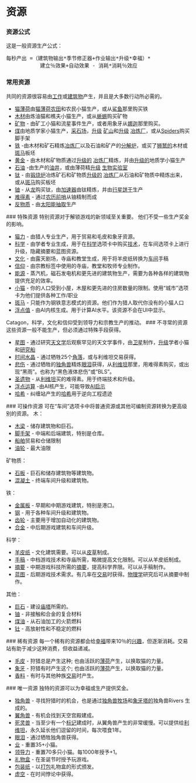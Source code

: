# 资源
### 资源公式
这是一般资源生产公式：
<pre>每秒产出 =（建筑物输出*季节修正器+作业输出*升级*幸福）*
           建立％效果+自动效果 - 消耗*消耗％效应
</pre>
### 常用资源
共同的资源很容易由<a href="?file=001-猫咪百科/02-村庄">工作</a>或<a href="?file=001-猫咪百科/01-建筑物/01-食物生产建筑">建筑物</a>产生，并且是大多数行动所必需的。
<ul>
 <li> <a href="?file=003-资源大全/01-猫薄荷">猫薄荷</a>由<a href="?file=001-猫咪百科/01-建筑物/01-食物生产建筑#猫薄荷农田">猫薄荷农田</a>和农民小猫生产，或从<a href="?file=001-猫咪百科/05-贸易">鲨鱼</a>那里购买铁</li>
 <li> <a href="#wood">木材</a>由炼油猫和樵夫小猫生产，或从<a href="?file=001-猫咪百科/05-贸易">蜥蜴</a>购买矿物</li>
 <li> <a href="#minerals">矿物</a> - 由矿工小猫和流星事件生产，或者用象牙从<a href="?file=001-猫咪百科/05-贸易">娜迦</a>那里购买。</li>
 <li> <a href="#coal">煤</a>由地质学家小猫生产，<a href="#Buildings#Quarry">采石场</a>，<a href="#workshop#Deep_Mining">升级</a> <a href="#Buildings#Mine">矿山</a>和<a href="#workshop#Coal_Furnace">升级</a> <a href="#Buildings#Smelter">冶炼厂</a>，或从<a href="#Trade#Spiders">Spiders</a>购买脚手架</li>
 <li> <a href="#iron">铁</a> -由木材和矿石精炼<a href="#Buildings#Smelter">冶炼厂</a>以及石油和矿产的<a href="#Buildings#Calciner">分解炉</a>，或买了<a href="?file=001-猫咪百科/05-贸易">狮鹫的</a>木材或<a href="#Trade#Zebras">斑马</a>板坯</li>
 <li> <a href="#Gold">黄金</a> - 由木材和矿物质通过<a href="#workshop#Gold_Ore">升级的</a> <a href="#Buildings#Smelter">冶炼厂</a>精炼，并由<a href="#workshop#Geodesy">升级的</a>地质学小猫生产</li>
 <li> <a href="#oil">石油</a> -由生产的<a href="#Buildings#Oil_Well">油井</a>，或由薄荷精<a href="#workshop#Biofuel_processing">升级</a> <a href="#Buildings#Bio_Lab">生物实验室</a></li>
 <li> <a href="#titanium">钛</a> - 由<a href="#Buildings#Calciner">锻烧炉</a>冶炼矿石和矿物质<a href="#workshop#Nuclear_Smelters">升级的</a> <a href="#Buildings#Smelter">冶炼厂</a>从石油和矿物质中精炼出来，或从<a href="?file=001-猫咪百科/05-贸易">斑马</a>购买板坯</li>
 <li> <a href="#uranium">铀</a> - 从<a href="#Trade#Dragons">龙</a>购买钛，由<a href="#Buildings#Accelerator">加速器</a>由钛精炼，并由<a href="#Space#Planet_Cracker">行星饼干</a>生产<a href="#Space#Planet_Cracker"></a></li>
 <li> <a href="#unobtainium">难得素</a> - 通过<a href="#Space#Lunar_Outpost">农历前哨</a>从铀精制而成<a href="#Space#Lunar_Outpost"></a></li>
 <li> <a href="#antimatter">反物质</a> - 由<a href="#Space#Sunlifter">太阳能抽取</a>生产<a href="#Space#Sunlifter"></a></li>
</ul>
### 特殊资源
特别资源对于解锁游戏的新领域至关重要。
他们不受一些生产奖金的影响。
<ul>
 <li> <a href="#catpower">猫力</a> - 由猎人专业生产，用于贸易和毛皮和象牙资源。</li>
 <li> <a href="#science">科学</a> - 由学者专业生成，用于在<a href="#Game+tabs">科学</a>选项卡中购买<a href="#Technologies">技术</a>，在车间选项卡上进行升级，隐藏摘要和蓝图资源。<a href="#Game+tabs"></a></li>
 <li> <a href="#culture">文化</a> - 由露天剧场，寺庙和教堂生成，用于将羊皮纸转换为<a href="#workshop">车间</a>手稿<a href="#workshop"></a></li>
 <li> <a href="#Faith">信仰</a> - 由宗教标签中使用的寺庙，教堂和牧师专业制作。</li>
 <li> <a href="#Energy">能源</a> - 蒸汽机，磁石发电机和更先进的建筑物生产，需要为各种各样的建筑物提供充足的效率。</li>
 <li> <a href="#kittens">小猫</a> - 你的人口受到小屋，木屋和更先进的住房数量的限制。使用“城市”选项卡为他们提供各种工作/职业</li>
 <li> <a href="#zebras">斑马</a> - 只能作为钢铁意志模式的资源。他们作为猎人取代你没有的小猫人口</li>
 <li> <a href="#gflops">浮点值</a> - 由AI内核生成。用于计算AI水平。该资源不会在UI中显示。</li>
</ul>
Catagon，科学，文化和信仰受到领导力和宗教生产的推动。
### 不寻常的资源
这些资源一般不能生产，但必须通过特殊手段获得。
<ul>
 <li> <a href="#starchart">星图</a> - 通过研究<a href="#Technologies#Astronomy">天文学</a>后观察罕见的天文学事件，由<a href="#Space#Deploy_Satellite">卫星</a>制作，<a href="#workshop#Astrophysicists">升级</a>学者小猫和<a href="#Space#Research_Vessel">研究船</a></li>
 <li> <a href="#time+crystal">时间水晶</a> - 通过牺牲25个<a href="#alicorns">角落</a>，或与利维坦交易获得。</li>
 <li> <a href="#Sorrow">悲伤</a> - 通过牺牲的<a href="#unicorns">独角兽</a>精炼<a href="#tears">眼泪</a>获得，从<a href="?file=001-猫咪百科/05-贸易">利维坦</a>那里，用难得素购买，或出现“黑雨”。也称为“黑色液体悲伤”或“BLS”。<a href="#unicorns"></a><a href="?file=001-猫咪百科/05-贸易"></a></li>
 <li> <a href="#relic">圣遗物</a> - 从<a href="?file=001-猫咪百科/05-贸易">利维坦</a>买的难得素。用于终端技术和升级。</li>
 <li> <a href="#gigaflops">浮点运算</a> -由AI核产生，可能导致<a href="#AI+Apocalypse">AI启示</a></li>
 <li> <a href="#hashes">哈希</a> - 纠缠站产生的<a href="#hashes">哈希</a>用于逆向工程遗迹</li>
</ul>
### 可操作资源
可在“车间”选项卡中将普通资源或其他可编制资源转换为更高级别的资源。
木：
<ul>
 <li> <a href="#beam">木梁</a> - 储存建筑物和巨石。</li>
 <li> <a href="#scaffold">脚手架</a> - 中端和后端建筑，特别是仓库。</li>
 <li> <a href="#ship">船舶</a>贸易和仓储限制</li>
 <li> <a href="#tanker">油轮</a> - 最大油限</li>
</ul>
矿物质：
<ul>
 <li> <a href="#slab">石板</a> - 巨石和储存建筑物等建筑物。</li>
 <li> <a href="#concrete">混凝土</a> - 终端车间升级和建筑物。</li>
</ul>
铁：
<ul>
 <li> <a href="#plate">金属板</a> - 早期和中期游戏建筑，特别是港口。</li>
 <li> <a href="#steel">钢</a> - 用于各种车间升级和建筑物。</li>
 <li> <a href="#gear">齿轮</a> - 主要用于增加自动化的建筑物。</li>
 <li> <a href="#alloy">合金</a> - 中后期游戏建筑和车间升级。</li>
</ul>
科学：
<ul>
 <li> <a href="?file=001-猫咪百科/04-作坊/02-工艺#羊皮纸">羊皮纸</a> - 文化建筑需要。可以从<a href="#furs">皮草</a>制成。</li>
 <li> <a href="?file=001-猫咪百科/04-作坊/02-工艺#手稿">手稿</a> - 中档游戏技术和寺庙所需，略微提高文化限制。可以从羊皮纸制成。</li>
 <li> <a href="?file=001-猫咪百科/04-作坊/02-工艺#摘要">摘要</a> - 中期游戏科技所需的<a href="?file=001-猫咪百科/04-作坊/02-工艺#摘要">摘要</a>，提高科学界限。可以从手稿制作。</li>
 <li> <a href="?file=001-猫咪百科/04-作坊/02-工艺#蓝图">蓝图</a> - 后期游戏技术需求。有几率在<a href="?file=001-猫咪百科/05-贸易">交易</a>时获得。<a href="?file=001-猫咪百科/03-科技/01-科技#物理学">物理学</a>研究后可从摘要中制作。</li>
</ul>
其他：
<ul>
 <li> <a href="#megalith">巨石</a> - 建设<a href="#Buildings#Ziggurat">庙塔</a>所需的。</li>
 <li> <a href="#eludium">铀</a> - 非接触和合金的复合材料</li>
 <li> <a href="#Kerosene">煤油</a> - 从石油加工的火箭燃料</li>
 <li> <a href="#thorium">钍</a> - 高放射性和不稳定的燃料</li>
</ul>
### 稀有资源
每一个稀有的资源都会给<a href="#Happiness">幸福</a>带来10％的<a href="#Happiness">兴趣</a>，但逐渐消耗。交易站有助于减少这种消费，但收益递减。
<ul>
 <li> <a href="#furs">毛皮</a> - 狩猎总是产生这种; 也由活跃的<a href="#Buildings">薄荷</a>产生，以换取猫的力量。</li>
 <li> <a href="#ivory">象牙</a> - 狩猎有时产生这个; 也由活跃的<a href="#Buildings">薄荷</a>产生，以换取猫的力量。</li>
 <li> <a href="#spice">香料</a> - 有时与其他种族<a href="#Trade">交易</a>时产生。</li>
</ul>
### 唯一资源
独特的资源可以为幸福或生产提供奖金。
<ul>
 <li> <a href="#unicorns">独角兽</a> - 寻找狩猎时的机会，也是通过<a href="#Buildings">独角兽牧场</a>和<a href="#Religion">象牙塔的</a>独角兽Rivers 生成的。</li>
 <li> <a href="#alicorns">翼角兽</a> - 有机会找到天空宫殿建成。</li>
 <li> <a href="#necrocorns">死灵兽</a> - 当至少有一个<a href="#Religion#Marker">标记</a>建成时，从翼角兽产生的非常缓慢。可以提供给<a href="?file=001-猫咪百科/05-贸易">利维坦</a>，永久延长他们逗留的时间，每次喂食1年。</li>
 <li> <a href="#tears">眼泪</a> - 通过牺牲独角兽获得。</li>
 <li> <a href="#Karma">业</a> - 重置35+小猫。</li>
 <li> <a href="#领导力">领导力</a> - 重置70多只小猫。每1000年授予+1。</li>
 <li> <a href="#present+box">礼物盒</a> - 在圣诞节时授予玩游戏。</li>
 <li> <a href="#Wrapping+paper">包装纸</a> - 以<a href="#Wrapping+paper">打包</a>礼物盒的形式颁发。</li>
 <li> <a href="#void">虚空</a> - 在时间悖论中获得。</li>
</ul>
</div>
